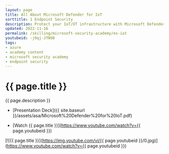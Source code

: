 ```yaml
---
layout: page
title: All About Microsoft Defender for IoT
sorttitle: 1 Endpoint Security
description: Protect your IoT/OT infrastructure with Microsoft Defender for IoT. Come learn about Defender for IoT's agentless network detection and response (NDR) that is rapidly deployed and interoperable with Microsoft 365 Defender, Microsoft Sentinel, and external security operations center (SOC) tools. Explore differences between IT & OT security and upskill with a detailed demo within Defender for IoT.
updated: 2022-11-16
permalink: /skilling/microsoft-security-academy/es-iot
youtubeid: -j9qj-JfN98
tags: 
- azure
- academy content
- microsoft security academy
- endpoint security
---
```


# {{ page.title }}

{{ page.description }}

* [Presentation Deck]({{ site.baseurl }}/assets/asa/Microsoft%20Defender%20for%20IoT.pdf)

* [Watch {{ page.title }}](https://www.youtube.com/watch?v={{ page.youtubeid }})

[![{{ page.title }}](https://img.youtube.com/vi/{{ page.youtubeid }}/0.jpg)](https://www.youtube.com/watch?v={{ page.youtubeid }})
